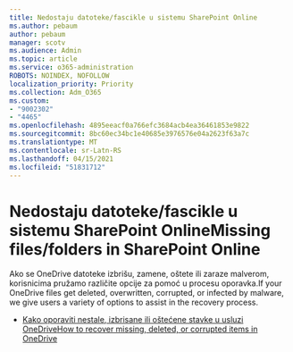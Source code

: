 ```yaml
---
title: Nedostaju datoteke/fascikle u sistemu SharePoint Online
ms.author: pebaum
author: pebaum
manager: scotv
ms.audience: Admin
ms.topic: article
ms.service: o365-administration
ROBOTS: NOINDEX, NOFOLLOW
localization_priority: Priority
ms.collection: Adm_O365
ms.custom:
- "9002302"
- "4465"
ms.openlocfilehash: 4895eeacf0a766efc3684acb4ea36461853e9822
ms.sourcegitcommit: 8bc60ec34bc1e40685e3976576e04a2623f63a7c
ms.translationtype: MT
ms.contentlocale: sr-Latn-RS
ms.lasthandoff: 04/15/2021
ms.locfileid: "51831712"
---
```

# <a name="missing-filesfolders-in-sharepoint-online"></a><span data-ttu-id="78ac9-102">Nedostaju datoteke/fascikle u sistemu SharePoint Online</span><span class="sxs-lookup"><span data-stu-id="78ac9-102">Missing files/folders in SharePoint Online</span></span>

<span data-ttu-id="78ac9-103">Ako se OneDrive datoteke izbrišu, zamene, oštete ili zaraze malverom, korisnicima pružamo različite opcije za pomoć u procesu oporavka.</span><span class="sxs-lookup"><span data-stu-id="78ac9-103">If your OneDrive files get deleted, overwritten, corrupted, or infected by malware, we give users a variety of options to assist in the recovery process.</span></span>

- [<span data-ttu-id="78ac9-104">Kako oporaviti nestale, izbrisane ili oštećene stavke u usluzi OneDrive</span><span class="sxs-lookup"><span data-stu-id="78ac9-104">How to recover missing, deleted, or corrupted items in OneDrive</span></span>](https://go.microsoft.com/fwlink/?linkid=2125166)
